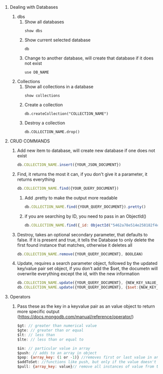 1. Dealing with Databases
    1. dbs
        1. Show all databases
            ```
            show dbs
            ```
        1. Show current selected database
            ```
            db
            ```
        1. Change to another database, will create that database if it does not exist
            ```
            use DB_NAME
            ```
    1. Collections
        1. Show all collections in a database
            ```
            show collections
            ```
        1. Create a collection
            ```
            db.createCollection("COLLECTION_NAME")
            ```
        1. Destroy a collection
            ```
            db.COLLECTION_NAME.drop()
            ```

1. CRUD COMMANDS
    1. Add new item to database, will create new database if one does not exist
        ```js
        db.COLLECTION_NAME.insert({YOUR_JSON_DOCUMENT})
        ```
    1. Find, it returns the most it can, if you don't give it a parameter, it returns everything
        ```js
        db.COLLECTION_NAME.find({YOUR_QUERY_DOCUMENT})
        ```
        1. Add .pretty to make the output more readable
            ```js
            db.COLLECTION_NAME.find({YOUR_QUERY_DOCUMENT}).pretty()
            ```
        1. if you are searching by ID, you need to pass in an ObjectId()
            ```js
            db.COLLECTION_NAME.find({_id: ObjectId("5462a78e514e258182f4c69a")})
            ```
    1. Destroy, takes an optional secondary parameter, that defaults to false. If it is present and true, it tells the Database to only delete the first found instance that matches, otherwise it deletes all
        ```js
        db.COLLECTION_NAME.remove({YOUR_QUERY_DOCUMENT}, BOOLEAN)
        ```
    1. Update, requires a search parameter object, followed by the updated key/value pair set object, if you don't add the $set, the documetn will overwrite everything except the id, with the new information
        ```js
        db.COLLECTION_NAME.update({YOUR_QUERY_DOCUMENT}, {NEW_KEY_VALUE_PAIR}).pretty()
        db.COLLECTION_NAME.update({YOUR_QUERY_DOCUMENT}, {$set:{NEW_KEY_VALUE_PAIR}}).pretty()
        ```
1. Operators
    1. Pass these as the key in a keyvalue pair as an value object to return more specific output (https://docs.mongodb.com/manual/reference/operator/)
        ```js
        $gt: // greater than numerical value
        $gte: // greater than or equal
        $lt: // less than
        $lte: // less than or equal to

        $in: // particular value in array
        $push: // adds to an array in object
        $pop: {array_key: (1 or -1)} //removes first or last value in array
        $addToSet: //functions like push, but only if the value doesn't already exist
        $pull: {array_key: value}// remove all instances of value from the arrray specified by the array_key that match QUERY
        ```


